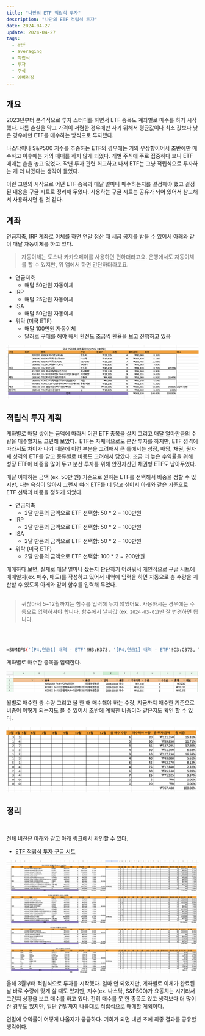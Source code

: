 ```yaml
---
title: "나만의 ETF 적립식 투자"
description: "나만의 ETF 적립식 투자"
date: 2024-04-27
update: 2024-04-27
tags:
  - etf
  - averaging
  - 적립식
  - 투자
  - 주식
  - 에버리징
---
```


## 개요

2023년부터 본격적으로 투자 스터디를 하면서 ETF 종목도 계좌별로 매수를 하기 시작했다. 나름 손실을 막고 가격이 저렴한 경우에만 사기 위해서 평균값이나 최소 값보다 낮은 경우에만 ETF를 매수하는 방식으로 투자했다.

나스닥이나 S&P500 지수를 추종하는 ETF의 경우에는 거의 우상향이어서 초반에만 매수하고 이후에는 거의 매매를 하지 않게 되었다. 개별 주식에 주로 집중하다 보니 ETF 매매는 손을 놓고 있었다. 작년 투자 관련 회고하고 나서 ETF는 그냥 적립식으로 투자하는 게 더 나겠다는 생각이 들었다.

이런 고민의 시작으로 어떤 ETF 종목과 매달 얼마나 매수하는지를 결정해야 했고 결정된 내용을 구글 시트로 정리해 두었다. 사용하는 구글 시트는 공유가 되어 있어서 참고해서 사용하시면 될 것 같다.

## 계좌

연금저축, IRP 계좌로 이체를 하면 연말 정산 때 세금 공제를 받을 수 있어서 아래와 같이 매달 자동이체를 하고 있다.

> 자동이체는 토스나 카카오페이를 사용하면 편하더라고요. 은행에서도 자동이체를 할 수 있지만, 위 앱에서 하면 간단하더라고요.

- 연금저축
    - 매달 50만원 자동이체
- IRP
    - 매달 25만원 자동이체
- ISA
    - 매달 50만원 자동이체
- 위탁 (미국 ETF)
    - 매달 100만원 자동이체
    - 달러로 구매를 해야 해서 환전도 조금씩 환율을 보고 진행하고 있음

![포트폴리오 - 국내 연금저축](image-20240501002351176.png)

## 적립식 투자 계획

계좌별로 매달 쌓이는 금액에 따라서 어떤 ETF 종목을 살지 그리고 매달 얼마만큼의 수량을 매수할지도 고민해 보았다.. ETF는 자체적으로도 분산 투자를 하지만, ETF 성격에 따라서도 차이가 나기 때문에 이런 부분을 고려해서 큰 틀에서는 성장, 배당, 채권, 원자재 성격의 ETF를 담고 종류별로  비중도 고려해서 담았다. 조금 더 높은 수익률을 위해 성장 ETF에 비중을 많이 두고 분산 투자를 위해 안전자산인 채권형 ETF도 남아두었다.

매달 이체하는 금액 (ex. 50만 원) 기준으로 원하는 ETF를 선택해서 비중을 정할 수 있지만, 나는 욕심이 많아서 그런지 여러 ETF를 더 담고 싶어서 아래와 같은 기준으로 ETF 선택과 비중을 정하게 되었다.

- 연금저축
    - 2달 만큼의 금액으로 ETF 선택함: 50 * 2 = 100만원
- IRP
    - 2달 만큼의 금액으로 ETF 선택함: 50 * 2 = 100만원
- ISA
    - 2달 만큼의 금액으로 ETF 선택함: 50 * 2 = 100만원
- 위탁 (미국 ETF)
    - 2달 만큼의 금액으로 ETF 선택함: 100 * 2 = 200만원

매매하다 보면, 실제로 매달 얼마나 샀는지 판단하기 어려워서 개인적으로 구글 시트에 매매일지(ex. 매수, 매도)를 작성하고 있어서 내역에 입력을 하면 자동으로 총 수량을 계산할 수 있도록 아래와 같이 함수를 입력해 두었다.
<br>
<br>

> 귀찮아서 5~12월까지는 함수를 입력해 두지 않았어요. 사용하시는 경우에는 수동으로 입력하셔야 합니다. 함수에서 날짜값 (ex. `2024-03-01`)만 잘 변경하면 됩니다.

<br>
<br>

```bash
=SUMIFS('[P4,연금1] 내역 - ETF'!H3:H373, '[P4,연금1] 내역 - ETF'!C3:C373, TO_TEXT(D6), '[P4,연금1] 내역 - ETF'!E3:E373, ">="&"2024-03-01", '[P4,연금1] 내역 - ETF'!E3:E373, "<="&EOMONTH("2024-03-01", 0))
```

계좌별로 매수한 종목을 입력한다.

![매매일지](image-20240501002416452.png)

월별로 매수한 총 수량 그리고 올 한 해 매수해야 하는 수량, 지금까지 매수한 기준으로 비중이 어떻게 되는지도 볼 수 있어서 초반에 계획한 비중이라 같은지도 확인 할 수 있다.

![월별 수량](image-20240501002450961.png)

## 정리
<br>

전체 버전은 아래와 같고 아래 링크에서 확인할 수 있다.

- [ETF 적립식 투자 구글 시트](https://docs.google.com/spreadsheets/d/1DC3VXo_Cu-47SzWuDLoTMgvpMQ_mJZivjby9HMrrWB0/edit#gid=683953828)

![계좌별 포트폴리오 구성](image-20240501002459868.png)

올해 3월부터 적립식으로 투자를 시작했다. 얼마 안 되었지만, 계좌별로 이체가 완료된 날 바로 수량에 맞게 살 때도 있지만, 지수(ex. 나스닥, S&P500)가 요동치는 시기라서 그런지 상황을 보고 매수를 하고 있다. 전혀 매수를 못 한 종목도 있고 생각보다 더 많이 산 경우도 있지만, 일단 연말까지 나름대로 적립식으로 매매할 계획이다.

연말에 수익률이 어떻게 나올지가 궁금하다. 기회가 되면 내년 초에 최종 결과를 공유할 생각이다.
